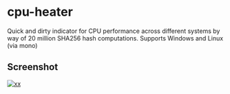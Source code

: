 # cpu-heater
Quick and dirty indicator for CPU performance across different systems by way of 20 million SHA256 hash computations. Supports Windows and Linux (via mono)

## Screenshot

[![xx](https://asciinema.org/a/MhajehJ921s9b6XpVGdhM9BJT.png)](https://asciinema.org/a/MhajehJ921s9b6XpVGdhM9BJT)
